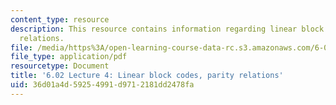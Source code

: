 ```yaml
---
content_type: resource
description: This resource contains information regarding linear block codes, parity
  relations.
file: /media/https%3A/open-learning-course-data-rc.s3.amazonaws.com/6-02-introduction-to-eecs-ii-digital-communication-systems-fall-2012/36d01a4d59254991d9712181dd2478fa_MIT6_02F12_lec04.pdf
file_type: application/pdf
resourcetype: Document
title: '6.02 Lecture 4: Linear block codes, parity relations'
uid: 36d01a4d-5925-4991-d971-2181dd2478fa
---
```


